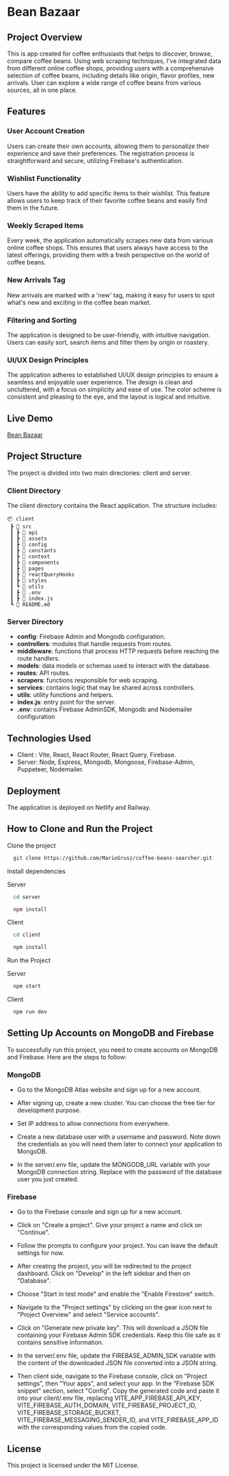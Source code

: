 # Bean Bazaar 

## Project Overview

This is app created for coffee enthusiasts that helps to discover, browse, compare coffee beans. 
Using web scraping techniques, I've integrated data from different online coffee shops, 
providing users with a comprehensive selection of coffee beans, including details like origin, flavor profiles, new arrivals. 
User can explore a wide range of coffee beans from various sources, all in one place.

## Features

### User Account Creation

Users can create their own accounts, allowing them to personalize their experience and save their preferences. The registration process is straightforward and secure, utilizing Firebase's authentication.

### Wishlist Functionality

Users have the ability to add specific items to their wishlist. This feature allows users to keep track of their favorite coffee beans and easily find them in the future.

### Weekly Scraped Items

Every week, the application automatically scrapes new data from various online coffee shops. This ensures that users always have access to the latest offerings, providing them with a fresh perspective on the world of coffee beans.

### New Arrivals Tag
New arrivals are marked with a 'new' tag, making it easy for users to spot what's new and exciting in the coffee bean market.

### Filtering and Sorting
The application is designed to be user-friendly, with intuitive navigation. Users can easily sort, search items and filter them by origin or roastery.

### UI/UX Design Principles
The application adheres to established UI/UX design principles to ensure a seamless and enjoyable user experience. The design is clean and uncluttered, with a focus on simplicity and ease of use. The color scheme is consistent and pleasing to the eye, and the layout is logical and intuitive.

## Live Demo
[Bean Bazaar](https://beanbazaar.netlify.app)

## Project Structure

The project is divided into two main directories: client and server.

### Client Directory
The client directory contains the React application. The structure includes:

```
📦 client
 ┣ 📂 src
 ┃ ┣ 📂 api
 ┃ ┣ 📂 assets
 ┃ ┣ 📂 config
 ┃ ┣ 📂 constants
 ┃ ┣ 📂 context
 ┃ ┣ 📂 components
 ┃ ┣ 📂 pages
 ┃ ┣ 📂 reactQueryHooks
 ┃ ┣ 📂 styles
 ┃ ┗ 📂 utils
 ┃ ┣ 📜 .env
 ┃ ┣ 📜 index.js
 ┗ 📜 README.md
```


### Server Directory

* **config**: Firebase Admin and Mongodb configuration.
* **controllers**: modules that handle requests from routes.
* **middleware**: functions that process HTTP requests before reaching the route handlers.
* **models**: data models or schemas used to interact with the database.
* **routes**: API routes.
* **scrapers**: functions responsible for web scraping.
* **services**: contains logic that may be shared across controllers.
* **utils**: utility functions and helpers.
* **index.js**: entry point for the server.
* **.env**: contains Firebase AdminSDK, Mongodb and Nodemailer configuration

## Technologies Used

* Client : Vite, React, React Router, React Query, Firebase.
* Server: Node, Express, Mongodb, Mongoose, Firebase-Admin, Puppeteer, Nodemailer.

## Deployment

The application is deployed on Netlify and Railway.

## How to Clone and Run the Project

Clone the project

```bash
  git clone https://github.com/MarioGrusz/coffee-beans-searcher.git
```

Install dependencies

Server

```bash
  cd server
```

```bash
  npm install
```

Client 

```bash
  cd client
```

```bash
  npm install
```

Run the Project

Server

```bash
  npm start
```

Client

```bash
  npm run dev
```

## Setting Up Accounts on MongoDB and Firebase
To successfully run this project, you need to create accounts on MongoDB and Firebase. Here are the steps to follow:

### MongoDB

* Go to the MongoDB Atlas website and sign up for a new account.

* After signing up, create a new cluster. You can choose the free tier for development purpose.

* Set IP address to allow connections from everywhere.

* Create a new database user with a username and password. Note down the credentials as you will need them later to connect your application to MongoDB.

* In the server/.env file, update the MONGODB_URL variable with your MongoDB connection string. Replace <password> with the password of the database user you just created.

### Firebase

* Go to the Firebase console and sign up for a new account.

* Click on "Create a project". Give your project a name and click on "Continue".

* Follow the prompts to configure your project. You can leave the default settings for now.

* After creating the project, you will be redirected to the project dashboard. Click on "Develop" in the left sidebar and then on "Database".

* Choose "Start in test mode" and enable the "Enable Firestore" switch.

* Navigate to the "Project settings" by clicking on the gear icon next to "Project Overview" and select "Service accounts".

* Click on "Generate new private key". This will download a JSON file containing your Firebase Admin SDK credentials. Keep this file safe as it contains sensitive information.

* In the server/.env file, update the FIREBASE_ADMIN_SDK variable with the content of the downloaded JSON file converted into a JSON string.

* Then client side, navigate to the Firebase console, click on "Project settings", then "Your apps", and select your app. In the "Firebase SDK snippet" section, select "Config". Copy the generated code and paste it into your client/.env file, replacing VITE_APP_FIREBASE_API_KEY, VITE_FIREBASE_AUTH_DOMAIN, VITE_FIREBASE_PROJECT_ID, VITE_FIREBASE_STORAGE_BUCKET, VITE_FIREBASE_MESSAGING_SENDER_ID, and VITE_FIREBASE_APP_ID with the corresponding values from the copied code.

## License

This project is licensed under the MIT License.




